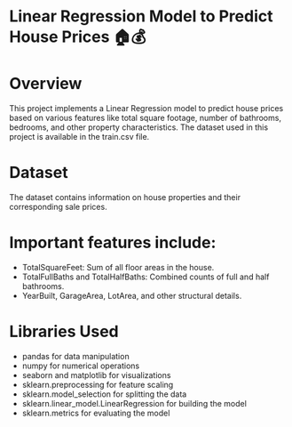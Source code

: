 # Linear Regression Model to Predict House Prices 🏠💰


# Overview

  This project implements a Linear Regression model to predict house prices based on various features like total square footage, number of bathrooms, bedrooms, and other property characteristics. The dataset used in this project is available in the train.csv file.


# Dataset

  The dataset contains information on house properties and their corresponding sale prices.

# Important features include:

  * TotalSquareFeet: Sum of all floor areas in the house.
  * TotalFullBaths and TotalHalfBaths: Combined counts of full and half bathrooms.
  * YearBuilt, GarageArea, LotArea, and other structural details.


# Libraries Used
   * pandas for data manipulation
   * numpy for numerical operations
   * seaborn and matplotlib for visualizations
   * sklearn.preprocessing for feature scaling
   * sklearn.model_selection for splitting the data
   * sklearn.linear_model.LinearRegression for building the model
   * sklearn.metrics for evaluating the model
